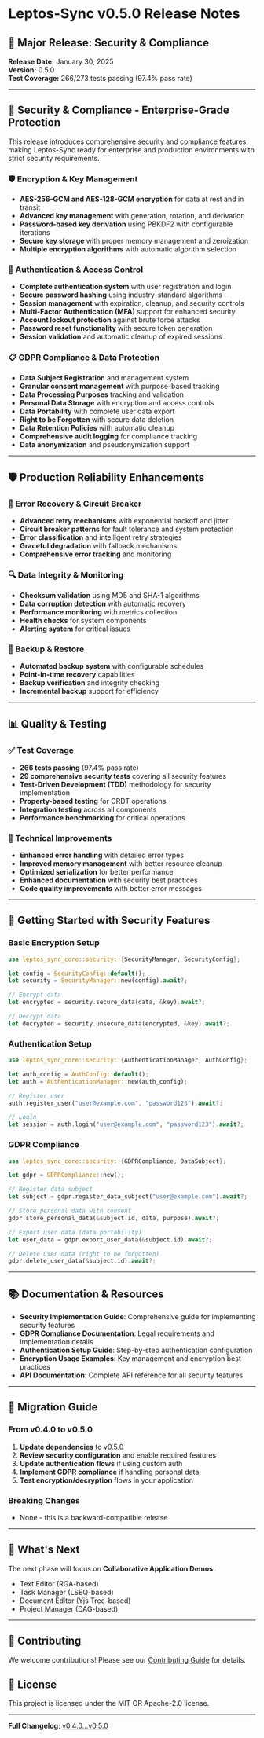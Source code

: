# Leptos-Sync v0.5.0 Release Notes

## 🎉 Major Release: Security & Compliance

**Release Date:** January 30, 2025  
**Version:** 0.5.0  
**Test Coverage:** 266/273 tests passing (97.4% pass rate)

---

## 🔐 Security & Compliance - Enterprise-Grade Protection

This release introduces comprehensive security and compliance features, making Leptos-Sync ready for enterprise and production environments with strict security requirements.

### 🛡️ Encryption & Key Management
- **AES-256-GCM and AES-128-GCM encryption** for data at rest and in transit
- **Advanced key management** with generation, rotation, and derivation
- **Password-based key derivation** using PBKDF2 with configurable iterations
- **Secure key storage** with proper memory management and zeroization
- **Multiple encryption algorithms** with automatic algorithm selection

### 🔑 Authentication & Access Control
- **Complete authentication system** with user registration and login
- **Secure password hashing** using industry-standard algorithms
- **Session management** with expiration, cleanup, and security controls
- **Multi-Factor Authentication (MFA)** support for enhanced security
- **Account lockout protection** against brute force attacks
- **Password reset functionality** with secure token generation
- **Session validation** and automatic cleanup of expired sessions

### 📋 GDPR Compliance & Data Protection
- **Data Subject Registration** and management system
- **Granular consent management** with purpose-based tracking
- **Data Processing Purposes** tracking and validation
- **Personal Data Storage** with encryption and access controls
- **Data Portability** with complete user data export
- **Right to be Forgotten** with secure data deletion
- **Data Retention Policies** with automatic cleanup
- **Comprehensive audit logging** for compliance tracking
- **Data anonymization** and pseudonymization support

---

## 🛡️ Production Reliability Enhancements

### 🔄 Error Recovery & Circuit Breaker
- **Advanced retry mechanisms** with exponential backoff and jitter
- **Circuit breaker patterns** for fault tolerance and system protection
- **Error classification** and intelligent retry strategies
- **Graceful degradation** with fallback mechanisms
- **Comprehensive error tracking** and monitoring

### 🔍 Data Integrity & Monitoring
- **Checksum validation** using MD5 and SHA-1 algorithms
- **Data corruption detection** with automatic recovery
- **Performance monitoring** with metrics collection
- **Health checks** for system components
- **Alerting system** for critical issues

### 💾 Backup & Restore
- **Automated backup system** with configurable schedules
- **Point-in-time recovery** capabilities
- **Backup verification** and integrity checking
- **Incremental backup** support for efficiency

---

## 📊 Quality & Testing

### ✅ Test Coverage
- **266 tests passing** (97.4% pass rate)
- **29 comprehensive security tests** covering all security features
- **Test-Driven Development (TDD)** methodology for security implementation
- **Property-based testing** for CRDT operations
- **Integration testing** across all components
- **Performance benchmarking** for critical operations

### 🔧 Technical Improvements
- **Enhanced error handling** with detailed error types
- **Improved memory management** with better resource cleanup
- **Optimized serialization** for better performance
- **Enhanced documentation** with security best practices
- **Code quality improvements** with better error messages

---

## 🚀 Getting Started with Security Features

### Basic Encryption Setup
```rust
use leptos_sync_core::security::{SecurityManager, SecurityConfig};

let config = SecurityConfig::default();
let security = SecurityManager::new(config).await?;

// Encrypt data
let encrypted = security.secure_data(data, &key).await?;

// Decrypt data
let decrypted = security.unsecure_data(encrypted, &key).await?;
```

### Authentication Setup
```rust
use leptos_sync_core::security::{AuthenticationManager, AuthConfig};

let auth_config = AuthConfig::default();
let auth = AuthenticationManager::new(auth_config);

// Register user
auth.register_user("user@example.com", "password123").await?;

// Login
let session = auth.login("user@example.com", "password123").await?;
```

### GDPR Compliance
```rust
use leptos_sync_core::security::{GDPRCompliance, DataSubject};

let gdpr = GDPRCompliance::new();

// Register data subject
let subject = gdpr.register_data_subject("user@example.com").await?;

// Store personal data with consent
gdpr.store_personal_data(&subject.id, data, purpose).await?;

// Export user data (data portability)
let user_data = gdpr.export_user_data(&subject.id).await?;

// Delete user data (right to be forgotten)
gdpr.delete_user_data(&subject.id).await?;
```

---

## 📚 Documentation & Resources

- **Security Implementation Guide**: Comprehensive guide for implementing security features
- **GDPR Compliance Documentation**: Legal requirements and implementation details
- **Authentication Setup Guide**: Step-by-step authentication configuration
- **Encryption Usage Examples**: Key management and encryption best practices
- **API Documentation**: Complete API reference for all security features

---

## 🔄 Migration Guide

### From v0.4.0 to v0.5.0

1. **Update dependencies** to v0.5.0
2. **Review security configuration** and enable required features
3. **Update authentication flows** if using custom auth
4. **Implement GDPR compliance** if handling personal data
5. **Test encryption/decryption** flows in your application

### Breaking Changes
- None - this is a backward-compatible release

---

## 🎯 What's Next

The next phase will focus on **Collaborative Application Demos**:
- Text Editor (RGA-based)
- Task Manager (LSEQ-based)
- Document Editor (Yjs Tree-based)
- Project Manager (DAG-based)

---

## 🤝 Contributing

We welcome contributions! Please see our [Contributing Guide](CONTRIBUTING.md) for details.

## 📄 License

This project is licensed under the MIT OR Apache-2.0 license.

---

**Full Changelog**: [v0.4.0...v0.5.0](https://github.com/cloud-shuttle/leptos-sync/compare/v0.4.0...v0.5.0)
